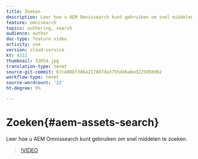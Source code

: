 ```yaml
---
title: Zoeken
description: Leer hoe u AEM Omnissearch kunt gebruiken om snel middelen te zoeken.
feature: omnisearch
topics: authoring, search
audience: author
doc-type: feature video
activity: use
version: cloud-service
kt: 4312
thumbnail: 32054.jpg
translation-type: tm+mt
source-git-commit: 67ca08bf386a217807da3755d46abed225050d02
workflow-type: tm+mt
source-wordcount: '22'
ht-degree: 9%

---
```



# Zoeken{#aem-assets-search}

Leer hoe u AEM Omnissearch kunt gebruiken om snel middelen te zoeken.

>[!VIDEO](https://video.tv.adobe.com/v/32054/?quality=12&learn=on&hidetitle=true)